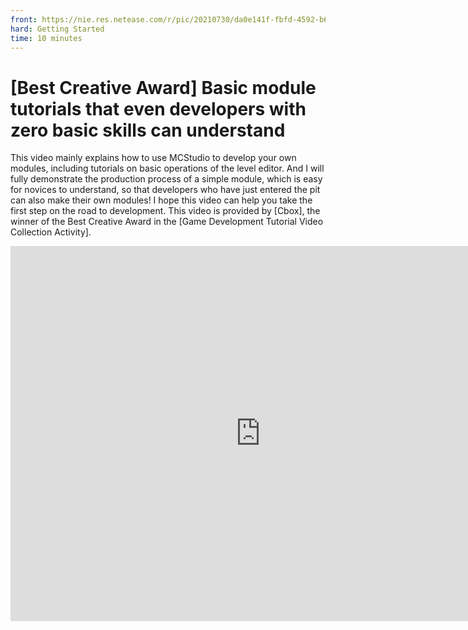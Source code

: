 ```yaml
--- 
front: https://nie.res.netease.com/r/pic/20210730/da0e141f-fbfd-4592-b6b4-b410f898f556.png 
hard: Getting Started 
time: 10 minutes 
--- 
```

# [Best Creative Award] Basic module tutorials that even developers with zero basic skills can understand 
This video mainly explains how to use MCStudio to develop your own modules, including tutorials on basic operations of the level editor. And I will fully demonstrate the production process of a simple module, which is easy for novices to understand, so that developers who have just entered the pit can also make their own modules! I hope this video can help you take the first step on the road to development. 
This video is provided by [Cbox], the winner of the Best Creative Award in the [Game Development Tutorial Video Collection Activity]. 

<center><embed src="https://cc.163.com/act/m/daily/iframeplayer/?id=601bfe57f7367d1f0a939a43
    " height="600" width="800"/></center>